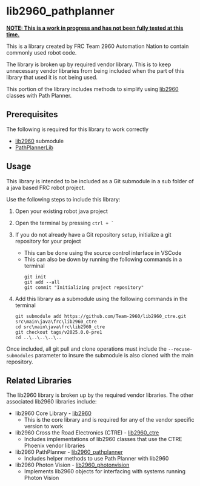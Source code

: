 # lib2960_pathplanner

**<ins>NOTE: This is a work in progress and has not been fully tested at this time.</ins>**

This is a library created by FRC Team 2960 Automation Nation to contain commonly used robot code.

The library is broken up by required vendor library. This is to keep unnecessary vendor libraries from being included when the part of this library that used it is not being used.

This portion of the library includes methods to simplify using [lib2960](https://github.com/Team-2960/lib2960) classes with Path Planner.

## Prerequisites  
The following is required for this library to work correctly
- [lib2960](https://github.com/Team-2960/lib2960) submodule
- [PathPlannerLib](https://pathplanner.dev/pplib-getting-started.html)

## Usage
This library is intended to be included as a Git submodule in a sub folder of a java based FRC robot project. 

Use the following steps to include this library:

1. Open your existing robot java project
2. Open the terminal by pressing ```ctrl + ` ```
3. If you do not already have a Git repository setup, initialize a git repository for your project
    - This can be done using the source control interface in VSCode
    - This can also be down by running the following commands in a terminal
        ```
        git init
        git add --all
        git commit "Initializing project repository"
        ```

4. Add this library as a submodule using the following commands in the terminal


    ```
    git submodule add https://github.com/Team-2960/lib2960_ctre.git src\main\java\frc\lib2960_ctre
    cd src\main\java\frc\lib2960_ctre
    git checkout tags/v2025.0.0-pre1
    cd ..\..\..\..\..
    ```

Once included, all git pull and clone operations must include the ```--recuse-submodules``` parameter to insure the submodule is also cloned with the main repository.

## Related Libraries
The lib2960 library is broken up by the required vendor libraries. The other associated lib2960 libraries include:

- lib2960 Core Library - [lib2960](https://github.com/Team-2960/lib2960)
  - This is the core library and is required for any of the vendor specific version to work
- lib2960 Cross the Road Electronics (CTRE) - [lib2960_ctre](https://github.com/Team-2960/lib2960_ctre)
  - Includes implementations of lib2960 classes that use the CTRE Phoenix vendor libraries
- lib2960 PathPlanner - [lib2960_pathplanner](https://github.com/Team-2960/lib2960_pathplanner)
  - Includes helper methods to use Path Planner with lib2960
- lib2960 Photon Vision - [lib2960_photonvision](https://github.com/Team-2960/lib2960_photonvision)
  - Implements lib2960 objects for interfacing with systems running Photon Vision